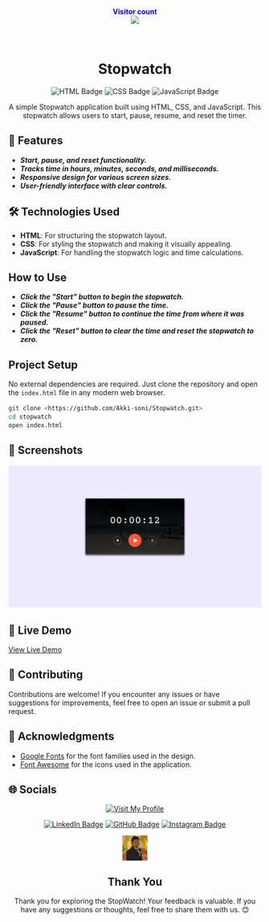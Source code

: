 <p align="center">
  <b style="color: blue;  ">Visitor count</b>
  <br>
  <a style="" href="https://github.com/Akki-soni">
  <img src="https://komarev.com/ghpvc/?username=akki-soni&label=Profile%20views&color=0e75b6&style=flat" />
  </a>
</p>
<p align="center"> <a href="https://twitter.com/" target="blank"><img src="https://img.shields.io/twitter/follow/?logo=twitter&style=for-the-badge" alt="" /></a> </p>

<h1 align="center">Stopwatch</h1>

<p align="center">
  <img src="https://img.shields.io/badge/HTML-E34F26?style=for-the-badge&logo=html5&logoColor=white" alt="HTML Badge">
  <img src="https://img.shields.io/badge/CSS-1572B6?style=for-the-badge&logo=css3&logoColor=white" alt="CSS Badge">
  <img src="https://img.shields.io/badge/JavaScript-F7DF1E?style=for-the-badge&logo=javascript&logoColor=black" alt="JavaScript Badge">
</p>

<p align="center">
  A simple Stopwatch application built using HTML, CSS, and JavaScript. This stopwatch allows users to start, pause, resume, and reset the timer.
</p>

## 🚀 Features

- **_Start, pause, and reset functionality._**
- **_Tracks time in hours, minutes, seconds, and milliseconds._**
- **_Responsive design for various screen sizes._**
- **_User-friendly interface with clear controls._**

## 🛠️ Technologies Used

- **HTML**: For structuring the stopwatch layout.
- **CSS**: For styling the stopwatch and making it visually appealing.
- **JavaScript**: For handling the stopwatch logic and time calculations.

## How to Use

- **_Click the "Start" button to begin the stopwatch._**
- **_Click the "Pause" button to pause the time._**
- **_Click the "Resume" button to continue the time from where it was paused._**
- **_Click the "Reset" button to clear the time and reset the stopwatch to zero._**

## Project Setup

No external dependencies are required. Just clone the repository and open the `index.html` file in any modern web browser.

```bash
git clone <https://github.com/Akki-soni/Stopwatch.git>
cd stopwatch
open index.html
```

## 🌟 Screenshots

![StopWatch Screenshot](/images/StopWatch_Screenshot.png)

## 🔗 Live Demo

[View Live Demo](https://stopwatch-five-phi.vercel.app/)

## 🤝 Contributing

Contributions are welcome! If you encounter any issues or have suggestions for improvements, feel free to open an issue or submit a pull request.

## 🙏 Acknowledgments

- [Google Fonts](https://fonts.google.com/) for the font families used in the design.
- [Font Awesome](https://fontawesome.com/) for the icons used in the application.

## 🌐 Socials

<div align="center">

[![Visit My Profile](https://img.shields.io/badge/Visit%20My%20Profile-%23121011.svg?style=for-the-badge&logo=github&logoColor=white)](https://github.com/Akki-soni)

[![LinkedIn Badge](https://img.shields.io/badge/LinkedIn-%230077B5.svg?logo=linkedin&logoColor=white)](https://www.linkedin.com/in/akashchandraverma/)
[![GitHub Badge](https://img.shields.io/badge/GitHub-%23121011.svg?style=for-the-badge&logo=github&logoColor=white)](https://github.com/Akki-soni)
[![Instagram Badge](https://img.shields.io/badge/Instagram-%23E4405F.svg?style=for-the-badge&logo=instagram&logoColor=white)](https://www.instagram.com/akki_214g/)

<a href="">
  <img src="/images/logoo.jpeg" alt="Icon" style="vertical-align:middle; width:50px; height:auto;">
</a>

## Thank You

Thank you for exploring the StopWatch! Your feedback is valuable. If you have any suggestions or thoughts, feel free to share them with us. 😊

</div>

